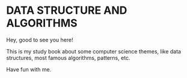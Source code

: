 # DATA STRUCTURE AND ALGORITHMS

Hey, good to see you here!

This is my study book about some computer science themes, like data structures, most famous algorithms, patterns, etc. 

Have fun with me.
